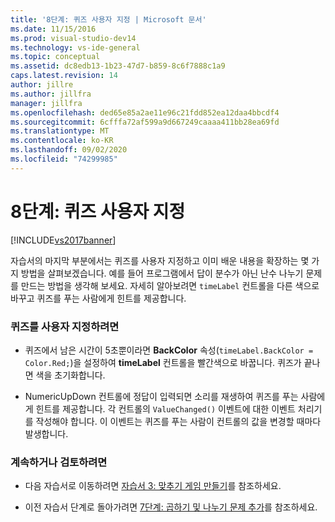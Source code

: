 ```yaml
---
title: '8단계: 퀴즈 사용자 지정 | Microsoft 문서'
ms.date: 11/15/2016
ms.prod: visual-studio-dev14
ms.technology: vs-ide-general
ms.topic: conceptual
ms.assetid: dc8edb13-1b23-47d7-b859-8c6f7888c1a9
caps.latest.revision: 14
author: jillre
ms.author: jillfra
manager: jillfra
ms.openlocfilehash: ded65e85a2ae11e96c21fdd852ea12daa4bbcdf4
ms.sourcegitcommit: 6cfffa72af599a9d667249caaaa411bb28ea69fd
ms.translationtype: MT
ms.contentlocale: ko-KR
ms.lasthandoff: 09/02/2020
ms.locfileid: "74299985"
---
```

# <a name="step-8-customize-the-quiz"></a>8단계: 퀴즈 사용자 지정
[!INCLUDE[vs2017banner](../includes/vs2017banner.md)]

자습서의 마지막 부분에서는 퀴즈를 사용자 지정하고 이미 배운 내용을 확장하는 몇 가지 방법을 살펴보겠습니다. 예를 들어 프로그램에서 답이 분수가 아닌 난수 나누기 문제를 만드는 방법을 생각해 보세요. 자세히 알아보려면 `timeLabel` 컨트롤을 다른 색으로 바꾸고 퀴즈를 푸는 사람에게 힌트를 제공합니다.

### <a name="to-customize-the-quiz"></a>퀴즈를 사용자 지정하려면

- 퀴즈에서 남은 시간이 5초뿐이라면 **BackColor** 속성(`timeLabel.BackColor = Color.Red;`)을 설정하여 **timeLabel** 컨트롤을 빨간색으로 바꿉니다. 퀴즈가 끝나면 색을 초기화합니다.

- NumericUpDown 컨트롤에 정답이 입력되면 소리를 재생하여 퀴즈를 푸는 사람에게 힌트를 제공합니다. 각 컨트롤의 `ValueChanged()` 이벤트에 대한 이벤트 처리기를 작성해야 합니다. 이 이벤트는 퀴즈를 푸는 사람이 컨트롤의 값을 변경할 때마다 발생합니다.

### <a name="to-continue-or-review"></a>계속하거나 검토하려면

- 다음 자습서로 이동하려면 [자습서 3: 맞추기 게임 만들기](../ide/tutorial-3-create-a-matching-game.md)를 참조하세요.

- 이전 자습서 단계로 돌아가려면 [7단계: 곱하기 및 나누기 문제 추가](../ide/step-7-add-multiplication-and-division-problems.md)를 참조하세요.
